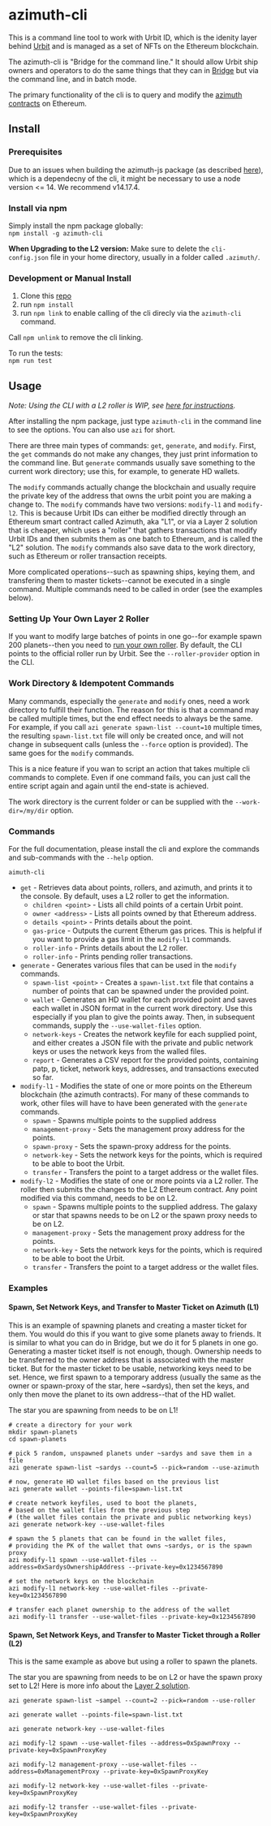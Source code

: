 # azimuth-cli

This is a command line tool to work with Urbit ID, which is the idenity layer behind [Urbit](https://urbit.org/) and is managed as a set of NFTs on the Ethereum blockchain.

The azimuth-cli is "Bridge for the command line." It should allow Urbit ship owners and operators to do the same things that they can in [Bridge](https://bridge.urbit.org/) but via the command line, and in batch mode.

The primary functionality of the cli is to query and modify the [azimuth contracts](https://github.com/urbit/azimuth) on Ethereum.

## Install

### Prerequisites
Due to an issues when building the azimuth-js package (as described [here](https://github.com/ransonhobbes/stardust/issues/12)), which is a dependecny of the cli, it might be necessary to use a node version <= 14. We recommend v14.17.4.

### Install via npm
Simply install the npm package globally:  
`npm install -g azimuth-cli`

**When Upgrading to the L2 version:** Make sure to delete the `cli-config.json` file in your home directory, usually in a folder called `.azimuth/`.

### Development or Manual Install
1) Clone this [repo](https://github.com/lukebuehler/azimuth-cli)
1) run `npm install`
1) run `npm link` to enable calling of the cli direcly via the `azimuth-cli` command.

Call `npm unlink` to remove the cli linking.

To run the tests:  
`npm run test`


## Usage

*Note: Using the CLI with a L2 roller is WIP, see [here for instructions](docs/roller.md).*

After installing the npm package, just type `azimuth-cli` in the command line to see the options. You can also use `azi` for short.

There are three main types of commands: `get`, `generate`, and `modify`. First, the `get` commands do not make any changes, they just print information to the command line. But `generate` commands usually save something to the current work directory; use this, for example, to generate HD wallets. 

The `modify` commands actually change the blockchain and usually require the private key of the address that owns the urbit point you are making a change to. The `modify` commands have two versions: `modify-l1` and `modify-l2`. This is because Urbit IDs can either be modified directly through an Ethereum smart contract called Azimuth, aka "L1", or via a Layer 2 solution that is cheaper, which uses a "roller" that gathers transactions that modify Urbit IDs and then submits them as one batch to Ethereum, and is called the "L2" solution. The `modify` commands also save data to the work directory, such as Ethereum or roller transaction receipts.

More complicated operations--such as spawning ships, keying them, and transfering them to master tickets--cannot be executed in a single command. Multiple commands need to be called in order (see the examples below).

### Setting Up Your Own Layer 2 Roller
If you want to modify large batches of points in one go--for example spawn 200 planets--then you need to [run your own roller](docs/roller.md). By default, the CLI points to the official roller run by Urbit. See the `--roller-provider` option in the CLI.

### Work Directory & Idempotent Commands
Many commands, especially the `generate` and `modify` ones, need a work directory to fulfill their function. The reason for this is that a command may be called multiple times, but the end effect needs to always be the same. For example, if you call `azi generate spawn-list --count=10` multiple times, the resulting `spawn-list.txt` file will only be created once, and will not change in subsequent calls (unless the `--force` option is provided). The same goes for the `modify` commands.

This is a nice feature if you wan to script an action that takes multiple cli commands to complete. Even if one command fails, you can just call the entire script again and again until the end-state is achieved.

The work directory is the current folder or can be supplied with the `--work-dir=/my/dir` option.

### Commands

For the full documentation, please install the cli and explore the commands and sub-commands with the `--help` option.

`aimuth-cli`
 * `get` - Retrieves data about points, rollers, and azimuth, and prints it to the console. By default, uses a L2 roller to get the information.
   * `children <point>` - Lists all child points of a certain Urbit point.
   * `owner <address>` - Lists all points owned by that Ethereum address.
   * `details <point>` - Prints details about the point.
   * `gas-price` - Outputs the current Etherum gas prices. This is helpful if you want to provide a gas limit in the `modify-l1` commands.
   * `roller-info` - Prints details about the L2 roller.
   * `roller-info` - Prints pending roller transactions.
 * `generate` - Generates various files that can be used in the `modify` commands.
   * `spawn-list <point>` - Creates a `spawn-list.txt` file that contains a number of points that can be spawned under the provided point.
   * `wallet` - Generates an HD wallet for each provided point and saves each wallet in JSON format in the current work directory. Use this especially if you plan to give the points away. Then, in subsequent commands, supply the `--use-wallet-files` option.
   * `network-keys` - Creates the network keyfile for each supplied point, and either creates a JSON file with the private and public network keys or uses the network keys from the walled files. 
   * `report` - Generates a CSV report for the provided points, containing patp, p, ticket, network keys, addresses, and transactions executed so far.
 * `modify-l1` - Modifies the state of one or more points on the Ethereum blockchain (the azimuth contracts). For many of these commands to work, other files will have to have been generated with the `generate` commands.
   * `spawn` - Spawns multiple points to the supplied address
   * `management-proxy` - Sets the management proxy address for the points.
   * `spawn-proxy` - Sets the spawn-proxy address for the points.
   * `network-key` - Sets the network keys for the points, which is required to be able to boot the Urbit.
   * `transfer` - Transfers the point to a target address or the wallet files. 
 * `modify-l2` - Modifies the state of one or more points via a L2 roller. The roller then submits the changes to the L2 Ethereum contract. Any point modified via this command, needs to be on L2.
   * `spawn` - Spawns multiple points to the supplied address. The galaxy or star that spawns needs to be on L2 or the spawn proxy needs to be on L2.
   * `management-proxy` - Sets the management proxy address for the points.
   * `network-key` - Sets the network keys for the points, which is required to be able to boot the Urbit.
   * `transfer` - Transfers the point to a target address or the wallet files. 

### Examples
#### Spawn, Set Network Keys, and Transfer to Master Ticket on Azimuth (L1)
This is an example of spawning planets and creating a master ticket for them. You would do this if you want to give some planets away to friends. It is similar to what you can do in Bridge, but we do it for 5 planets in one go. Generating a master ticket itself is not enough, though. Ownership needs to be transferred to the owner address that is associated with the master ticket. But for the master ticket to be usable, networking keys need to be set. Hence, we first spawn to a temporary address (usually the same as the owner or spawn-proxy of the star, here ~sardys), then set the keys, and only then move the planet to its own address--that of the HD wallet.

The star you are spawning from needs to be on L1!

```
# create a directory for your work
mkdir spawn-planets
cd spawn-planets

# pick 5 random, unspawned planets under ~sardys and save them in a file
azi generate spawn-list ~sardys --count=5 --pick=random --use-azimuth

# now, generate HD wallet files based on the previous list
azi generate wallet --points-file=spawn-list.txt

# create network keyfiles, used to boot the planets, 
# based on the wallet files from the previous step 
# (the wallet files contain the private and public networking keys)
azi generate network-key --use-wallet-files

# spawn the 5 planets that can be found in the wallet files, 
# providing the PK of the wallet that owns ~sardys, or is the spawn proxy
azi modify-l1 spawn --use-wallet-files --address=0xSardysOwnershipAddress --private-key=0x1234567890

# set the network keys on the blockchain
azi modify-l1 network-key --use-wallet-files --private-key=0x1234567890

# transfer each planet ownership to the address of the wallet
azi modify-l1 transfer --use-wallet-files --private-key=0x1234567890
```

#### Spawn, Set Network Keys, and Transfer to Master Ticket through a Roller (L2)

This is the same example as above but using a roller to spawn the planets.

The star you are spawning from needs to be on L2 or have the spawn proxy set to L2! Here is more info about the [Layer 2 solution](https://urbit.org/docs/azimuth/l2/layer2).

```
azi generate spawn-list ~sampel --count=2 --pick=random --use-roller

azi generate wallet --points-file=spawn-list.txt

azi generate network-key --use-wallet-files

azi modify-l2 spawn --use-wallet-files --address=0xSpawnProxy --private-key=0xSpawnProxyKey

azi modify-l2 management-proxy --use-wallet-files --address=0xManagementProxy --private-key=0xSpawnProxyKey

azi modify-l2 network-key --use-wallet-files --private-key=0xSpawnProxyKey

azi modify-l2 transfer --use-wallet-files --private-key=0xSpawnProxyKey 
```


